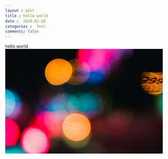```yaml
---
layout : post
title : hello world
date :  2020-02-28
categories :  Test
comments: false
---
```


hello world 
![test](/assets/test.jpg)


